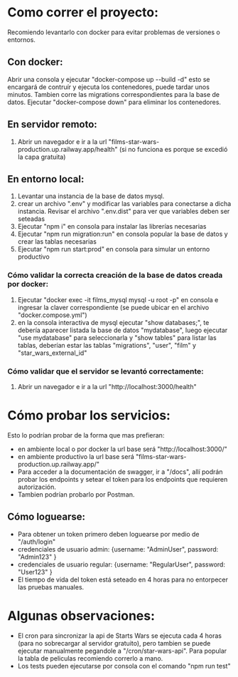 # Como correr el proyecto:

Recomiendo levantarlo con docker para evitar problemas de versiones o entornos.

## Con docker:

Abrir una consola y ejecutar "docker-compose up --build -d" esto se encargará de contruír y ejecuta los contenedores, puede tardar unos minutos. Tambien corre las migrations correspondientes para la base de datos.
Ejecutar "docker-compose down" para eliminar los contenedores.

## En servidor remoto:

1. Abrir un navegador e ir a la url "films-star-wars-production.up.railway.app/health" (si no funciona es porque se excedió la capa gratuita)

## En entorno local:

1. Levantar una instancia de la base de datos mysql.
2. crear un archivo ".env" y modificar las variables para conectarse a dicha instancia. Revisar el archivo ".env.dist" para ver que variables deben ser seteadas
3. Ejecutar "npm i" en consola para instalar las librerías necesarias
4. Ejecutar "npm run migration:run" en consola popular la base de datos y crear las tablas necesarias
5. Ejecutar "npm run start:prod" en consola para simular un entorno productivo

### Cómo validar la correcta creación de la base de datos creada por docker:

1. Ejecutar "docker exec -it films_mysql mysql -u root -p" en consola e ingresar la claver correspondiente (se puede ubicar en el archivo "docker.compose.yml")
2. en la consola interactiva de mysql ejecutar "show databases;", te debería aparecer listada la base de datos "mydatabase", luego ejecutar "use mydatabase" para seleccionarla y "show tables" para listar las tablas, deberían estar las tablas "migrations", "user", "film" y "star_wars_external_id"

### Cómo validar que el servidor se levantó correctamente:

1. Abrir un navegador e ir a la url "http://localhost:3000/health"

# Cómo probar los servicios:

Esto lo podrían probar de la forma que mas prefieran:

- en ambiente local o por docker la url base será "http://localhost:3000/"
- en ambiente productivo la url base será "films-star-wars-production.up.railway.app/"
- Para acceder a la documentación de swagger, ir a "/docs", allí podrán probar los endpoints y setear el token para los endpoints que requieren autorización.
- Tambien podrían probarlo por Postman.

## Cómo loguearse:

- Para obtener un token primero deben loguearse por medio de "/auth/login"
- credenciales de usuario admin: {username: "AdminUser", password: "Admin123" }
- credenciales de usuario regular: {username: "RegularUser", password: "User123" }
- El tiempo de vida del token está seteado en 4 horas para no entorpecer las pruebas manuales.

# Algunas observaciones:

- El cron para sincronizar la api de Starts Wars se ejecuta cada 4 horas (para no sobrecargar al servidor gratuito), pero tambien se puede ejecutar manualmente pegandole a "/cron/star-wars-api". Para popular la tabla de peliculas recomiendo correrlo a mano.
- Los tests pueden ejecutarse por consola con el comando "npm run test"
